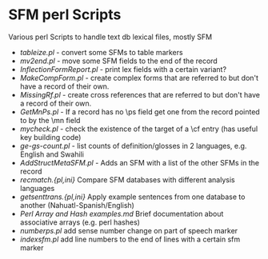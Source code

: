 # SFM perl Scripts
Various perl Scripts to handle text db lexical files, mostly SFM

 * *tableize.pl* - convert some SFMs to table markers
 * *mv2end.pl* - move some SFM fields to the end of the record
 * *InflectionFormReport.pl* - print lex fields with a certain variant?
 * *MakeCompForm.pl* - create complex forms that are referred to but don't have a record of their own.
 * *MissingRf.pl* - create cross references that are referred to but don't have a record of their own.
 * *GetMnPs.pl* - If a record has no \ps field get one from the record pointed to by the \mn field
 * *mycheck.pl* - check the existence of the target of a \cf entry (has useful key building code)
 * *ge-gs-count.pl* - list counts of definition/glosses in 2 languages, e.g. English and Swahili
 * *AddStructMetaSFM.pl* - Adds an SFM with a list of the other SFMs in the record
 * *recmatch.{pl,ini}* Compare SFM databases with different analysis languages
 * *getsenttrans.{pl,ini}* Apply example sentences from one database to another (Nahuatl-Spanish/English)
 * *Perl Array and Hash examples.md* Brief documentation about associative arrays (e.g. perl hashes)
 * *numberps.pl* add sense number change on part of speech marker
 * *indexsfm.pl* add line numbers to the end of lines with a certain sfm marker

